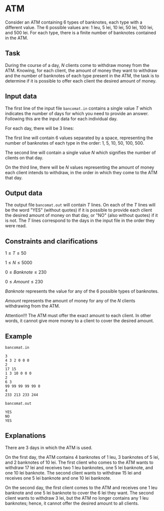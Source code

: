 # ATM

Consider an ATM containing 6 types of banknotes, each type with a different value. The 6 possible values are: 1 leu, 5 lei, 10 lei, 50 lei, 100 lei, and 500 lei. For each type, there is a finite number of banknotes contained in the ATM.

## Task

During the course of a day, $N$ clients come to withdraw money from the ATM. Knowing, for each client, the amount of money they want to withdraw and the number of banknotes of each type present in the ATM, the task is to determine if it is possible to offer each client the desired amount of money. 

## Input data

The first line of the input file `bancomat.in` contains a single value $T$ which indicates the number of days for which you need to provide an answer. Following this are the input data for each individual day.

For each day, there will be 3 lines:

The first line will contain 6 values separated by a space, representing the number of banknotes of each type in the order: $1$, $5$, $10$, $50$, $100$, $500$.

The second line will contain a single value $N$ which signifies the number of clients on that day.

On the third line, there will be $N$ values representing the amount of money each client intends to withdraw, in the order in which they come to the ATM that day.

## Output data

The output file `bancomat.out` will contain $T$ lines. On each of the $T$ lines will be the word "YES" (without quotes) if it is possible to provide each client the desired amount of money on that day, or "NO" (also without quotes) if it is not. The $T$ lines correspond to the days in the input file in the order they were read.

## Constraints and clarifications

$1 \leq T \leq 50$ 

$1 \leq N \leq 5000$ 

$0 \leq Banknote \leq 230$ 

$0 \leq Amount \leq 230$ 

$Banknote$ represents the value for any of the 6 possible types of banknotes.

$Amount$ represents the amount of money for any of the $N$ clients withdrawing from the ATM.

Attention!!! The ATM must offer the exact amount to each client. In other words, it cannot give more money to a client to cover the desired amount.

## Example

`bancomat.in` 

```
3
4 3 2 0 0 0
2
17 15
1 3 10 0 0 0
2
6 3
99 99 99 99 99 0
4
233 213 233 244
```

`bancomat.out` 

```
YES
NO
YES
```

## Explanations

There are 3 days in which the ATM is used.

On the first day, the ATM contains 4 banknotes of 1 leu, 3 banknotes of 5 lei, and 2 banknotes of 10 lei. The first client who comes to the ATM wants to withdraw 17 lei and receives two 1 leu banknotes, one 5 lei banknote, and one 10 lei banknote. The second client wants to withdraw 15 lei and receives one 5 lei banknote and one 10 lei banknote.

On the second day, the first client comes to the ATM and receives one 1 leu banknote and one 5 lei banknote to cover the 6 lei they want. The second client wants to withdraw 3 lei, but the ATM no longer contains any 1 leu banknotes; hence, it cannot offer the desired amount to all clients.

